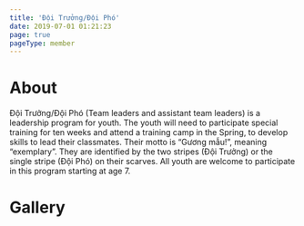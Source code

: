 ```yaml
---
title: 'Đội Trưởng/Đội Phó'
date: 2019-07-01 01:21:23
page: true
pageType: member
---
```


# About
Đội Trưởng/Đội Phó (Team leaders and assistant team leaders) is a
leadership program for youth. The youth will need to participate special
training for ten weeks and attend a training camp in the Spring, to develop
skills to lead their classmates. Their motto is “Gương mẫu!”, meaning
“exemplary”. They are identified by the two stripes (Đội Trưởng) or the
single stripe (Đội Phó) on their scarves. All youth are welcome to
participate in this program starting at age 7.

# Gallery
